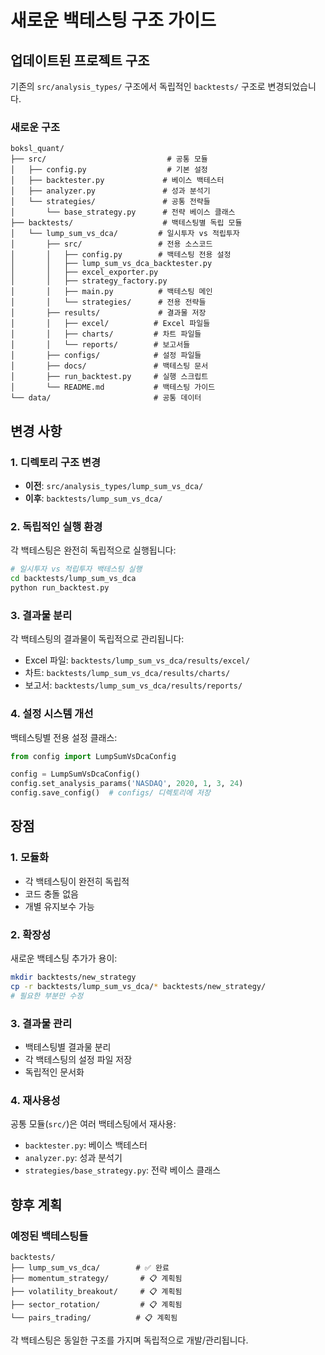 # 새로운 백테스팅 구조 가이드

## 업데이트된 프로젝트 구조

기존의 `src/analysis_types/` 구조에서 독립적인 `backtests/` 구조로 변경되었습니다.

### 새로운 구조
```
boksl_quant/
├── src/                           # 공통 모듈
│   ├── config.py                  # 기본 설정
│   ├── backtester.py             # 베이스 백테스터
│   ├── analyzer.py               # 성과 분석기
│   └── strategies/               # 공통 전략들
│       └── base_strategy.py      # 전략 베이스 클래스
├── backtests/                    # 백테스팅별 독립 모듈
│   └── lump_sum_vs_dca/         # 일시투자 vs 적립투자
│       ├── src/                 # 전용 소스코드
│       │   ├── config.py        # 백테스팅 전용 설정
│       │   ├── lump_sum_vs_dca_backtester.py
│       │   ├── excel_exporter.py
│       │   ├── strategy_factory.py
│       │   ├── main.py          # 백테스팅 메인
│       │   └── strategies/      # 전용 전략들
│       ├── results/             # 결과물 저장
│       │   ├── excel/          # Excel 파일들
│       │   ├── charts/         # 차트 파일들
│       │   └── reports/        # 보고서들
│       ├── configs/            # 설정 파일들
│       ├── docs/               # 백테스팅 문서
│       ├── run_backtest.py     # 실행 스크립트
│       └── README.md           # 백테스팅 가이드
└── data/                       # 공통 데이터
```

## 변경 사항

### 1. 디렉토리 구조 변경
- **이전**: `src/analysis_types/lump_sum_vs_dca/`
- **이후**: `backtests/lump_sum_vs_dca/`

### 2. 독립적인 실행 환경
각 백테스팅은 완전히 독립적으로 실행됩니다:
```bash
# 일시투자 vs 적립투자 백테스팅 실행
cd backtests/lump_sum_vs_dca
python run_backtest.py
```

### 3. 결과물 분리
각 백테스팅의 결과물이 독립적으로 관리됩니다:
- Excel 파일: `backtests/lump_sum_vs_dca/results/excel/`
- 차트: `backtests/lump_sum_vs_dca/results/charts/`
- 보고서: `backtests/lump_sum_vs_dca/results/reports/`

### 4. 설정 시스템 개선
백테스팅별 전용 설정 클래스:
```python
from config import LumpSumVsDcaConfig

config = LumpSumVsDcaConfig()
config.set_analysis_params('NASDAQ', 2020, 1, 3, 24)
config.save_config()  # configs/ 디렉토리에 저장
```

## 장점

### 1. 모듈화
- 각 백테스팅이 완전히 독립적
- 코드 충돌 없음
- 개별 유지보수 가능

### 2. 확장성
새로운 백테스팅 추가가 용이:
```bash
mkdir backtests/new_strategy
cp -r backtests/lump_sum_vs_dca/* backtests/new_strategy/
# 필요한 부분만 수정
```

### 3. 결과물 관리
- 백테스팅별 결과물 분리
- 각 백테스팅의 설정 파일 저장
- 독립적인 문서화

### 4. 재사용성
공통 모듈(`src/`)은 여러 백테스팅에서 재사용:
- `backtester.py`: 베이스 백테스터
- `analyzer.py`: 성과 분석기
- `strategies/base_strategy.py`: 전략 베이스 클래스

## 향후 계획

### 예정된 백테스팅들
```
backtests/
├── lump_sum_vs_dca/        # ✅ 완료
├── momentum_strategy/       # 📋 계획됨
├── volatility_breakout/     # 📋 계획됨
├── sector_rotation/         # 📋 계획됨
└── pairs_trading/          # 📋 계획됨
```

각 백테스팅은 동일한 구조를 가지며 독립적으로 개발/관리됩니다.